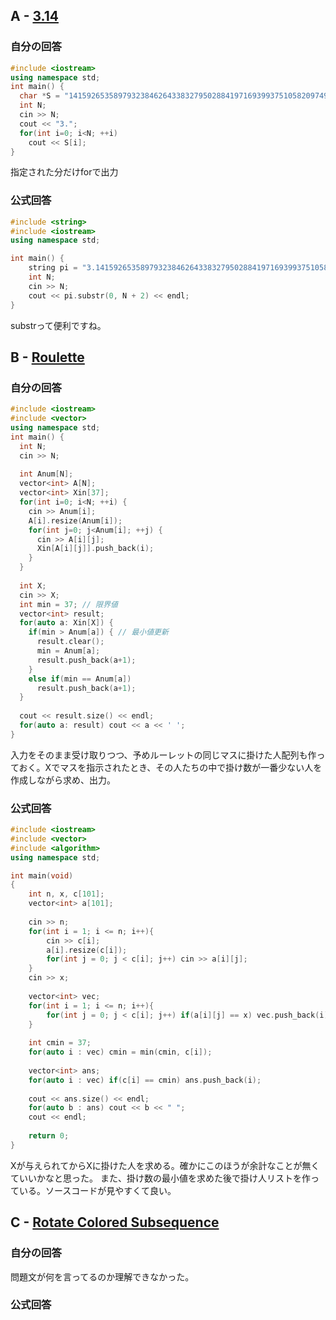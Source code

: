 ## A - [3.14](https://atcoder.jp/contests/abc314/tasks/abc314_a)

### 自分の回答
```C++
#include <iostream>
using namespace std;
int main() {
  char *S = "1415926535897932384626433832795028841971693993751058209749445923078164062862089986280348253421170679";
  int N;
  cin >> N;
  cout << "3.";
  for(int i=0; i<N; ++i)
    cout << S[i];
}
```
指定された分だけforで出力

### 公式回答
```C++
#include <string>
#include <iostream>
using namespace std;

int main() {
    string pi = "3.1415926535897932384626433832795028841971693993751058209749445923078164062862089986280348253421170679";
    int N;
    cin >> N;
    cout << pi.substr(0, N + 2) << endl;
}
```
substrって便利ですね。

## B - [Roulette](https://atcoder.jp/contests/abc314/tasks/abc314_b)

### 自分の回答
```C++
#include <iostream>
#include <vector>
using namespace std;
int main() {
  int N;
  cin >> N;
  
  int Anum[N];
  vector<int> A[N];
  vector<int> Xin[37];
  for(int i=0; i<N; ++i) {
    cin >> Anum[i];
    A[i].resize(Anum[i]);
    for(int j=0; j<Anum[i]; ++j) {
      cin >> A[i][j];
      Xin[A[i][j]].push_back(i);
    }
  }
  
  int X;
  cin >> X;
  int min = 37; // 限界値
  vector<int> result;
  for(auto a: Xin[X]) {
    if(min > Anum[a]) { // 最小値更新
      result.clear();
      min = Anum[a];
      result.push_back(a+1);
    }
    else if(min == Anum[a])
      result.push_back(a+1);
  }
  
  cout << result.size() << endl;
  for(auto a: result) cout << a << ' ';
}
```
入力をそのまま受け取りつつ、予めルーレットの同じマスに掛けた人配列も作っておく。Xでマスを指示されたとき、その人たちの中で掛け数が一番少ない人を作成しながら求め、出力。

### 公式回答
```C++
#include <iostream>
#include <vector>
#include <algorithm>
using namespace std;

int main(void)
{
    int n, x, c[101];
    vector<int> a[101];
    
    cin >> n;
    for(int i = 1; i <= n; i++){
    	cin >> c[i];
        a[i].resize(c[i]);
        for(int j = 0; j < c[i]; j++) cin >> a[i][j];
    }
    cin >> x;
    
    vector<int> vec;
    for(int i = 1; i <= n; i++){
        for(int j = 0; j < c[i]; j++) if(a[i][j] == x) vec.push_back(i);
    }
    
    int cmin = 37;
    for(auto i : vec) cmin = min(cmin, c[i]);
    
    vector<int> ans;
    for(auto i : vec) if(c[i] == cmin) ans.push_back(i);
    
    cout << ans.size() << endl;
    for(auto b : ans) cout << b << " ";
    cout << endl;
    
    return 0;
}
```
Xが与えられてからXに掛けた人を求める。確かにこのほうが余計なことが無くていいかなと思った。
また、掛け数の最小値を求めた後で掛け人リストを作っている。ソースコードが見やすくて良い。

## C - [Rotate Colored Subsequence](https://atcoder.jp/contests/abc314/tasks/abc314_c)

### 自分の回答
問題文が何を言ってるのか理解できなかった。

### 公式回答
